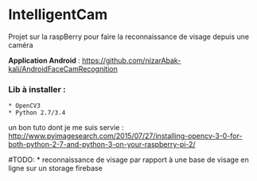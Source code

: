# IntelligentCam

Projet sur la raspBerry pour faire la reconnaissance de visage depuis une caméra 

__Application Android__ : https://github.com/nizarAbak-kali/AndroidFaceCamRecognition


### Lib à installer :

	* OpenCV3
	* Python 2.7/3.4

un bon tuto dont je me suis servie : http://www.pyimagesearch.com/2015/07/27/installing-opencv-3-0-for-both-python-2-7-and-python-3-on-your-raspberry-pi-2/

#TODO:
    * reconnaissance de visage par rapport à une base de visage en ligne sur un storage firebase